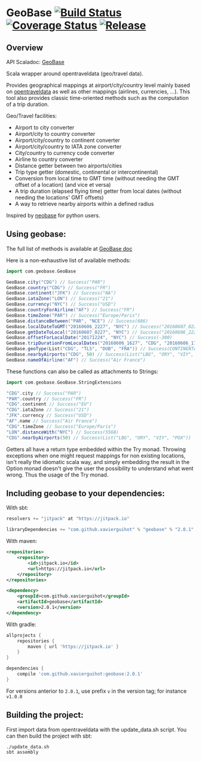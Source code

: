 
# GeoBase [![Build Status](https://travis-ci.org/xavierguihot/geobase.svg?branch=master)](https://travis-ci.org/xavierguihot/geobase) [![Coverage Status](https://coveralls.io/repos/github/xavierguihot/geobase/badge.svg?branch=master)](https://coveralls.io/github/xavierguihot/geobase?branch=master) [![Release](https://jitpack.io/v/xavierguihot/geobase.svg)](https://jitpack.io/#xavierguihot/geobase)


## Overview


API Scaladoc: [GeoBase](http://xavierguihot.com/geobase/#com.geobase.GeoBase$)

Scala wrapper around opentraveldata (geo/travel data).

Provides geographical mappings at airport/city/country level mainly based on
[opentraveldata](https://github.com/opentraveldata/opentraveldata) as well as
other mappings (airlines, currencies, ...). This tool also provides classic
time-oriented methods such as the computation of a trip duration.

Geo/Travel facilities:

* Airport to city converter
* Airport/city to country converter
* Airport/city/country to continent converter
* Airport/city/country to IATA zone converter
* City/country to currency code converter
* Airline to country converter
* Distance getter between two airports/cities
* Trip type getter (domestic, continental or intercontinental)
* Conversion from local time to GMT time (without needing the GMT offset of a location) (and vice et versa)
* A trip duration (elapsed flying time) getter from local dates (without needing the locations' GMT offsets)
* A way to retrieve nearby airports within a defined radius

Inspired by [neobase](https://github.com/alexprengere/neobase) for python users.


## Using geobase:


The full list of methods is available at
[GeoBase doc](http://xavierguihot.com/geobase/#com.geobase.GeoBase$)

Here is a non-exhaustive list of available methods:

```scala
import com.geobase.GeoBase

GeoBase.city("CDG") // Success("PAR")
GeoBase.country("CDG") // Success("FR")
GeoBase.continent("JFK") // Success("NA")
GeoBase.iataZone("LON") // Success("21")
GeoBase.currency("NYC") // Success("USD")
GeoBase.countryForAirline("AF") // Success("FR")
GeoBase.timeZone("PAR") // Success("Europe/Paris")
GeoBase.distanceBetween("PAR", "NCE") // Success(686)
GeoBase.localDateToGMT("20160606_2227", "NYC") // Success("20160607_0227")
GeoBase.gmtDateToLocal("20160607_0227", "NYC") // Success("20160606_2227")
GeoBase.offsetForLocalDate("20171224", "NYC") // Success(-300)
GeoBase.tripDurationFromLocalDates("20160606_1627", "CDG", "20160606_1757", "JFK") // Success(7.5d)
GeoBase.geoType(List("CDG", "TLS", "DUB", "FRA")) // Success(CONTINENTAL)
GeoBase.nearbyAirports("CDG", 50) // Success(List("LBG", "ORY", "VIY", "POX"))
GeoBase.nameOfAirline("AF") // Success("Air France")
```

These functions can also be called as attachments to Strings:

```scala
import com.geobase.GeoBase.StringExtensions

"CDG".city // Success("PAR")
"PAR".country // Success("FR")
"CDG".continent // Success("EU")
"CDG".iataZone // Success("21")
"JFK".currency // Success("USD")
"AF".name // Success("Air France")
"CDG".timeZone // Success("Europe/Paris")
"LON".distanceWith("NYC") // Success(5568)
"CDG".nearbyAirports(50) // Success(List("LBG", "ORY", "VIY", "POX"))
```

Getters all have a return type embedded within the Try monad. Throwing
exceptions when one might request mappings for non existing locations, isn't
really the idiomatic scala way, and simply embedding the result in the Option
monad doesn't give the user the possibility to understand what went wrong.
Thus the usage of the Try monad.


## Including geobase to your dependencies:


With sbt:

```scala
resolvers += "jitpack" at "https://jitpack.io"

libraryDependencies += "com.github.xavierguihot" % "geobase" % "2.0.1"
```

With maven:

```xml
<repositories>
	<repository>
		<id>jitpack.io</id>
		<url>https://jitpack.io</url>
	</repository>
</repositories>

<dependency>
	<groupId>com.github.xavierguihot</groupId>
	<artifactId>geobase</artifactId>
	<version>2.0.1</version>
</dependency>
```

With gradle:

```groovy
allprojects {
	repositories {
		maven { url 'https://jitpack.io' }
	}
}

dependencies {
	compile 'com.github.xavierguihot:geobase:2.0.1'
}
```

For versions anterior to `2.0.1`, use prefix `v` in the version tag; for
instance `v1.0.0`


## Building the project:


First import data from opentraveldata with the update_data.sh script. You can
then build the project with sbt:

	./update_data.sh
	sbt assembly
